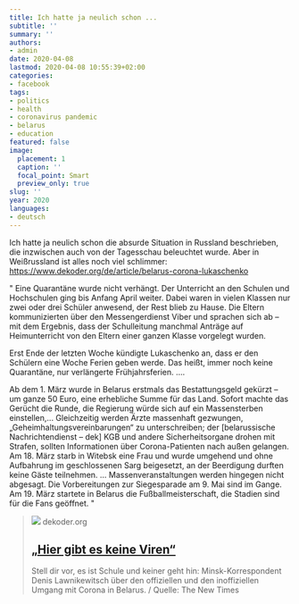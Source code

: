 ```yaml
---
title: Ich hatte ja neulich schon ...
subtitle: ''
summary: ''
authors:
- admin
date: 2020-04-08
lastmod: 2020-04-08 10:55:39+02:00
categories:
- facebook
tags:
- politics
- health
- coronavirus pandemic
- belarus
- education
featured: false
image:
  placement: 1
  caption: ''
  focal_point: Smart
  preview_only: true
slug: ''
year: 2020
languages:
- deutsch
---
```


Ich hatte ja neulich schon die absurde Situation in Russland beschrieben, die inzwischen auch von der Tagesschau beleuchtet wurde. Aber in Weißrussland ist alles noch viel schlimmer: https://www.dekoder.org/de/article/belarus-corona-lukaschenko

"
Eine Quarantäne wurde nicht verhängt. Der Unterricht an den Schulen und Hochschulen ging bis Anfang April weiter. Dabei waren in vielen Klassen nur zwei oder drei Schüler anwesend, der Rest blieb zu Hause. Die Eltern kommunizierten über den Messengerdienst Viber und sprachen sich ab – mit dem Ergebnis, dass der Schulleitung manchmal Anträge auf Heimunterricht von den Eltern einer ganzen Klasse vorgelegt wurden.

Erst Ende der letzten Woche kündigte Lukaschenko an, dass er den Schülern eine Woche Ferien geben werde. Das heißt, immer noch keine Quarantäne, nur verlängerte Frühjahrsferien.
....

Ab dem 1. März wurde in Belarus erstmals das Bestattungsgeld gekürzt – um ganze 50 Euro, eine erhebliche Summe für das Land. Sofort machte das Gerücht die Runde, die Regierung würde sich auf ein Massensterben einstellen,...
Gleichzeitig werden Ärzte massenhaft gezwungen, „Geheimhaltungsvereinbarungen“ zu unterschreiben; der [belarussische Nachrichtendienst – dek] KGB und andere Sicherheitsorgane drohen mit Strafen, sollten Informationen über Corona-Patienten nach außen gelangen. 
Am 18. März starb in Witebsk eine Frau und wurde umgehend und ohne Aufbahrung im geschlossenen Sarg beigesetzt, an der Beerdigung durften keine Gäste teilnehmen.
...
Massenveranstaltungen werden hingegen nicht abgesagt. Die Vorbereitungen zur Siegesparade am 9. Mai sind im Gange. Am 19. März startete in Belarus die Fußballmeisterschaft, die Stadien sind für die Fans geöffnet.
"
> [![](https://www.dekoder.org/sites/default/files/lukaschenko-covid_social.png)](https://www.dekoder.org/de/article/belarus-corona-lukaschenko)
> dekoder.org
> ## [„Hier gibt es keine Viren“](https://www.dekoder.org/de/article/belarus-corona-lukaschenko)
>
>Stell dir vor, es ist Schule und keiner geht hin: Minsk-Korrespondent Denis Lawnikewitsch über den offiziellen und den inoffiziellen Umgang mit Corona in Belarus. / Quelle: The New Times